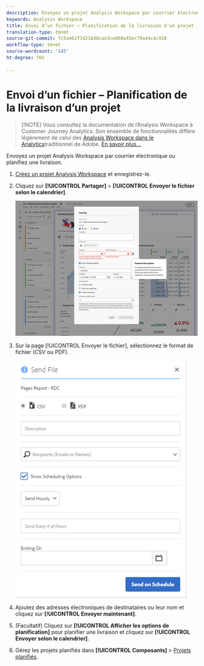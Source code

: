 ```yaml
---
description: Envoyez un projet Analysis Workspace par courrier électronique ou planifiez une livraison.
keywords: Analysis Workspace
title: Envoi d’un fichier – Planification de la livraison d’un projet
translation-type: tm+mt
source-git-commit: fc5a462f3d216d8cae3ce060a45ec79a44c4c918
workflow-type: tm+mt
source-wordcount: '145'
ht-degree: 76%

---
```



# Envoi d’un fichier – Planification de la livraison d’un projet

>[!NOTE] Vous consultez la documentation de l’Analysis Workspace à Customer Journey Analytics. Son ensemble de fonctionnalités diffère légèrement de celui des [Analysis Workspace dans le Analytics](https://docs.adobe.com/content/help/fr-FR/analytics/analyze/analysis-workspace/home.html)traditionnel de Adobe. [En savoir plus...](/help/getting-started/cja-aa.md)

Envoyez un projet Analysis Workspace par courrier électronique ou planifiez une livraison.

1. [Créez un projet Analysis Workspace](https://docs.adobe.com/content/help/en/analytics/analyze/analysis-workspace/build-workspace-project/t-freeform-project.html) et enregistrez-le.
1. Cliquez sur **[!UICONTROL Partager]** > **[!UICONTROL Envoyer le fichier selon le calendrier]**.

   ![Résultat de l’étape](assets/send-file.png)

1. Sur la page [!UICONTROL Envoyer le fichier], sélectionnez le format de fichier (CSV ou PDF).

   ![Résultat de l’étape](assets/send-file-pop-up.png)

1. Ajoutez des adresses électroniques de destinataires ou leur nom et cliquez sur **[!UICONTROL Envoyer maintenant]**.
1. (Facultatif) Cliquez sur **[!UICONTROL Afficher les options de planification]** pour planifier une livraison et cliquez sur **[!UICONTROL Envoyer selon le calendrier]**.
1. Gérez les projets planifiés dans **[!UICONTROL Composants]** > [Projets planifiés](/help/analysis-workspace/curate-share/schedule-projects.md).

